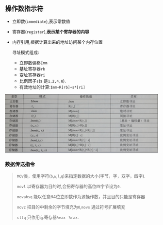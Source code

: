 ## 操作数指示符



- 立即数(`immediate`),表示常数值

- 寄存器(`register`),**表示某个寄存器的内容**

- 内存引用,根据计算出来的地址访问某个内存位置

    寻址模式组成:

    - 立即数偏移`Imm`
    - 基址寄存器`rb`
    - 变址寄存器`ri`
    - 比例因子`s`(s 是`1,2,4,8`).
    - 有效地址的计算:`Imm+R[rb]+s*[ri]`

![image-20230507234057757](https://raw.githubusercontent.com/Jiewyjson/P/main/md/v1/202305072341281.png)

### 数据传送指令

> `MOV`类，使用字符(`b`,`w`,`l`,`q`)来指定数据的大小(字节，字，双字，四字).
>
> `movl` 以寄存器为目的时,会把寄存器的高位四字节设为`0`.
>
> `movabsq` 能以任意64位立即数作为源操作数，并且目的只能是寄存器
>
> `movz` 把目的中剩余的字节填充为`0`,`movs` 通过符号扩展填充
>
> `cltq` 只作用与寄存器`%eax` ` %rax`. 
